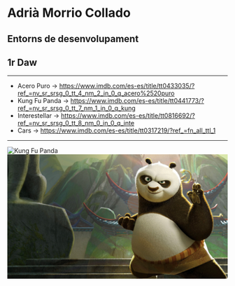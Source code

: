 # Adrià Morrio Collado
## Entorns de desenvolupament
## 1r Daw
---
- Acero Puro -> https://www.imdb.com/es-es/title/tt0433035/?ref_=nv_sr_srsg_0_tt_4_nm_2_in_0_q_acero%2520puro
- Kung Fu Panda -> https://www.imdb.com/es-es/title/tt0441773/?ref_=nv_sr_srsg_0_tt_7_nm_1_in_0_q_kung
- Interestellar -> https://www.imdb.com/es-es/title/tt0816692/?ref_=nv_sr_srsg_0_tt_8_nm_0_in_0_q_inte
- Cars -> https://www.imdb.com/es-es/title/tt0317219/?ref_=fn_all_ttl_1
---
![Kung Fu Panda](https://upload.wikimedia.org/wikipedia/commons/7/73/Po_%28Kung_Fu_Panda_3%29.png)
![Kung Fu Panda](kungfupanda.jpeg)
